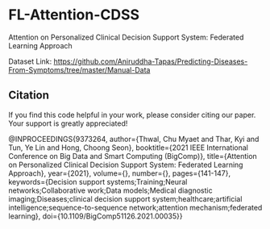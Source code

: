 # FL-Attention-CDSS
Attention on Personalized Clinical Decision Support System: Federated Learning Approach

Dataset Link: https://github.com/Aniruddha-Tapas/Predicting-Diseases-From-Symptoms/tree/master/Manual-Data

## Citation
If you find this code helpful in your work, please consider citing our paper. Your support is greatly appreciated!

@INPROCEEDINGS{9373264,
  author={Thwal, Chu Myaet and Thar, Kyi and Tun, Ye Lin and Hong, Choong Seon},
  booktitle={2021 IEEE International Conference on Big Data and Smart Computing (BigComp)}, 
  title={Attention on Personalized Clinical Decision Support System: Federated Learning Approach}, 
  year={2021},
  volume={},
  number={},
  pages={141-147},
  keywords={Decision support systems;Training;Neural networks;Collaborative work;Data models;Medical diagnostic imaging;Diseases;clinical decision support system;healthcare;artificial intelligence;sequence-to-sequence network;attention mechanism;federated learning},
  doi={10.1109/BigComp51126.2021.00035}}
